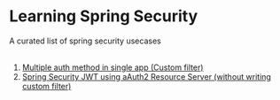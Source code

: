 <!--
  Title: Spring Security
  Description: A curated list of spring security usecases
  -->
Learning Spring Security 
=================================================

A curated list of spring security usecases
<br/>
<br />
<ol>
    <li><a href="https://github.com/alifruliarso/spring-security-playground/tree/main/combining-spring-boot-auth">Multiple auth method in single app (Custom filter)</a></li>
    <li><a href="https://github.com/alifruliarso/spring-security-playground/tree/main/springsec-oauth2jwt/">Spring Security JWT using aAuth2 Resource Server (without writing custom filter)</a> </li>
</ol>
